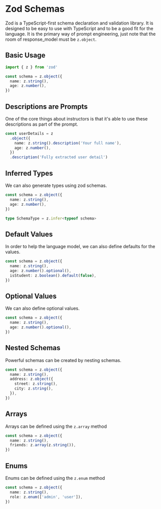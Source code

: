 # Zod Schemas

Zod is a TypeScript-first schema declaration and validation library. It is designed to be easy to use with TypeScript and to be a good fit for the language. It is the primary way of prompt engineering, just note that the room of response_model must be `z.object`.

## Basic Usage

```ts
import { z } from 'zod'

const schema = z.object({
  name: z.string(),
  age: z.number(),
})
```

## Descriptions are Prompts

One of the core things about instructors is that it's able to use these descriptions as part of the prompt.

```ts
const userDetails = z
  .object({
    name: z.string().description('Your full name'),
    age: z.number(),
  })
  .description('Fully extracted user detail')
```

## Inferred Types

We can also generate types using zod schemas.

```ts
const schema = z.object({
  name: z.string(),
  age: z.number(),
})

type SchemaType = z.infer<typeof schema>
```

## Default Values

In order to help the language model, we can also define defaults for the values.

```ts
const schema = z.object({
  name: z.string(),
  age: z.number().optional(),
  isStudent: z.boolean().default(false),
})
```

## Optional Values

We can also define optional values.

```ts
const schema = z.object({
  name: z.string(),
  age: z.number().optional(),
})
```

## Nested Schemas

Powerful schemas can be created by nesting schemas.

```ts
const schema = z.object({
  name: z.string(),
  address: z.object({
    street: z.string(),
    city: z.string(),
  }),
})
```

## Arrays

Arrays can be defined using the `z.array` method

```ts
const schema = z.object({
  name: z.string(),
  friends: z.array(z.string()),
})
```

## Enums

Enums can be defined using the `z.enum` method

```ts
const schema = z.object({
  name: z.string(),
  role: z.enum(['admin', 'user']),
})
```
